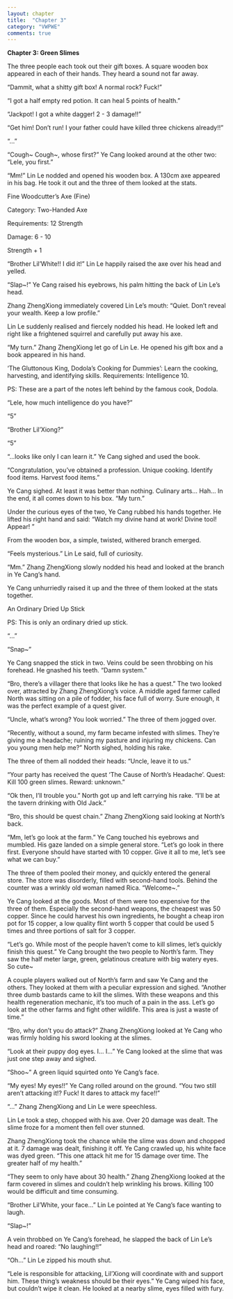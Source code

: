 ```yaml
---
layout: chapter
title:  "Chapter 3"
category: "VWPWE"
comments: true
---
```


**Chapter 3: Green Slimes**

The three people each took out their gift boxes. A square wooden box appeared in each of their hands. They heard a sound not far away.

“Dammit, what a shitty gift box! A normal rock? Fuck!”

“I got a half empty red potion. It can heal 5 points of health.”

“Jackpot! I got a white dagger! 2 - 3 damage!!”

“Get him! Don’t run! I your father could have killed three chickens already!!”

“...”

“Cough~ Cough~, whose first?” Ye Cang looked around at the other two: “Lele, you first.”

“Mm!” Lin Le nodded and opened his wooden box. A 130cm axe appeared in his bag. He took it out and the three of them looked at the stats.

Fine Woodcutter’s Axe (Fine)

Category: Two-Handed Axe

Requirements: 12 Strength

Damage: 6 - 10

Strength + 1

“Brother Lil’White!! I did it!” Lin Le happily raised the axe over his head and yelled.

“Slap~!” Ye Cang raised his eyebrows, his palm hitting the back of Lin Le’s head.

Zhang ZhengXiong immediately covered Lin Le’s mouth: “Quiet. Don’t reveal your wealth. Keep a low profile.”

Lin Le suddenly realised and fiercely nodded his head. He looked left and right like a frightened squirrel and carefully put away his axe.

“My turn.” Zhang ZhengXiong let go of Lin Le. He opened his gift box and a book appeared in his hand.

‘The Gluttonous King, Dodola’s Cooking for Dummies’: Learn the cooking, harvesting, and identifying skills. Requirements: Intelligence 10.

PS: These are a part of the notes left behind by the famous cook, Dodola.

“Lele, how much intelligence do you have?”

“5”

“Brother Lil’Xiong?”

“5”

“...looks like only I can learn it.” Ye Cang sighed and used the book.

“Congratulation, you’ve obtained a profession. Unique cooking. Identify food items. Harvest food items.”

Ye Cang sighed. At least it was better than nothing. Culinary arts… Hah… In the end, it all comes down to his box. “My turn.”

Under the curious eyes of the two, Ye Cang rubbed his hands together. He lifted his right hand and said: “Watch my divine hand at work! Divine tool! Appear! ”

From the wooden box, a simple, twisted, withered branch emerged.

“Feels mysterious.” Lin Le said, full of curiosity.

“Mm.” Zhang ZhengXiong slowly nodded his head and looked at the branch in Ye Cang’s hand.

Ye Cang unhurriedly raised it up and the three of them looked at the stats together. 

An Ordinary Dried Up Stick

PS: This is only an ordinary dried up stick.

“...”

“Snap~”

Ye Cang snapped the stick in two. Veins could be seen throbbing on his forehead. He gnashed his teeth. “Damn system.”

“Bro, there’s a villager there that looks like he has a quest.” The two looked over, attracted by Zhang ZhengXiong’s voice. A middle aged farmer called North was sitting on a pile of fodder, his face full of worry. Sure enough, it was the perfect example of a quest giver.

“Uncle, what’s wrong? You look worried.” The three of them jogged over.

“Recently, without a sound, my farm became infested with slimes. They’re giving me a headache; ruining my pasture and injuring my chickens. Can you young men help me?” North sighed, holding his rake.

The three of them all nodded their heads: “Uncle, leave it to us.”

“Your party has received the quest ‘The Cause of North’s Headache’. Quest: Kill 100 green slimes. Reward: unknown.”

“Ok then, I’ll trouble you.” North got up and left carrying his rake. “I’ll be at the tavern drinking with Old Jack.”

“Bro, this should be quest chain.” Zhang ZhengXiong said looking at North’s back.

“Mm, let’s go look at the farm.” Ye Cang touched his eyebrows and mumbled. His gaze landed on a simple general store. “Let’s go look in there first. Everyone should have started with 10 copper. Give it all to me, let’s see what we can buy.”

The three of them pooled their money, and quickly entered the general store. The store was disorderly, filled with second-hand tools. Behind the counter was a wrinkly old woman named Rica. “Welcome~.”

Ye Cang looked at the goods. Most of them were too expensive for the three of them. Especially the second-hand weapons, the cheapest was 50 copper. Since he could harvest his own ingredients, he bought a cheap iron pot for 15 copper, a low quality flint worth 5 copper that could be used 5 times and three portions of salt for 3 copper.

“Let’s go. While most of the people haven’t come to kill slimes, let’s quickly finish this quest.” Ye Cang brought the two people to North’s farm. They saw the half meter large, green, gelatinous creature with big watery eyes. So cute~ 

A couple players walked out of North’s farm and saw Ye Cang and the others. They looked at them with a peculiar expression and sighed. “Another three dumb bastards came to kill the slimes. With these weapons and this health regeneration mechanic, it’s too much of a pain in the ass. Let’s go look at the other farms and fight other wildlife. This area is just a waste of time.”

“Bro, why don’t you do attack?” Zhang ZhengXiong looked at Ye Cang who was firmly holding his sword looking at the slimes.

“Look at their puppy dog eyes. I… I…”  Ye Cang looked at the slime that was just one step away and sighed.

“Shoo~” A green liquid squirted onto Ye Cang’s face.

“My eyes! My eyes!!” Ye Cang rolled around on the ground. “You two still aren’t attacking it!? Fuck! It dares to attack my face!!”

“...” Zhang ZhengXiong and Lin Le were speechless.

Lin Le took a step, chopped with his axe. Over 20 damage was dealt. The slime froze for a moment then fell over stunned.

Zhang ZhengXiong took the chance while the slime was down and chopped at it. 7 damage was dealt, finishing it off. Ye Cang crawled up, his white face was dyed green. “This one attack hit me for 15 damage over time. The greater half of my health.”

“They seem to only have about 30 health.” Zhang ZhengXiong looked at the farm covered in slimes and couldn’t help wrinkling his brows. Killing 100 would be difficult and time consuming.

“Brother Lil’White, your face…” Lin Le pointed at Ye Cang’s face wanting to laugh.

“Slap~!”

A vein throbbed on Ye Cang’s forehead, he slapped the back of Lin Le’s head and roared: “No laughing!!”

“Oh…” Lin Le zipped his mouth shut.

“Lele is responsible for attacking, Lil’Xiong will coordinate with and support him. These thing’s weakness should be their eyes.” Ye Cang wiped his face, but couldn’t wipe it clean. He looked at a nearby slime, eyes filled with fury.
